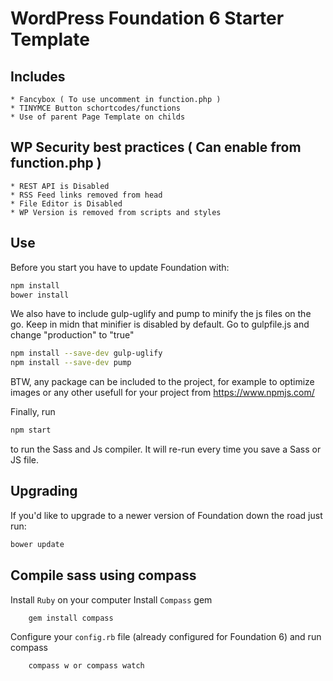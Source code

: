 # WordPress Foundation 6 Starter Template


## Includes
	
	* Fancybox ( To use uncomment in function.php )
	* TINYMCE Button schortcodes/functions
	* Use of parent Page Template on childs


## WP Security best practices ( Can enable from function.php )
	* REST API is Disabled 
	* RSS Feed links removed from head 
	* File Editor is Disabled
	* WP Version is removed from scripts and styles

## Use
  
Before you start you have to update Foundation with:

```bash
npm install
bower install
```

We also have to include gulp-uglify and pump to minify the js files on the go. 
Keep in midn that minifier is disabled by default. Go to gulpfile.js and change "production" to "true"

```bash
npm install --save-dev gulp-uglify
npm install --save-dev pump
```

BTW, any package can be included to the project, for example to optimize images or any other usefull for your project from https://www.npmjs.com/



Finally, run 
```bash
npm start
```
to run the Sass and Js compiler. It will re-run every time you save a Sass or JS file.


## Upgrading

If you'd like to upgrade to a newer version of Foundation down the road just run:

```bash
bower update
```


## Compile sass using compass

Install `Ruby` on your computer
Install `Compass` gem
```bash
    gem install compass
 ```
 
Configure your `config.rb` file (already configured for Foundation 6) and run compass
 
```bash
    compass w or compass watch
```